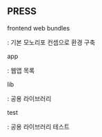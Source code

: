 ## PRESS

frontend web bundles

: 기본 모노리포 컨셉으로 환경 구축

app

: 웹앱 목록

lib

: 공용 라이브러리

test

: 공용 라이브러리 테스트
